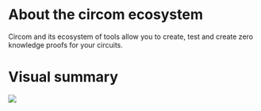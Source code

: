 # About the circom ecosystem

Circom and its ecosystem of tools allow you to create, test and create zero knowledge proofs for your circuits.

# Visual summary <a id="visual-summary"></a>

![](https://gblobscdn.gitbook.com/assets%2F-MDt-cjMfCLyy351MraT%2F-ME35kSLplV3Z39JJsLE%2F-ME37Q2MlDc67k0-jzQS%2Fcircomsnarkjs.png?alt=media&token=4b1b1c11-a1d4-4048-8c3a-0c7b02f4930a)

